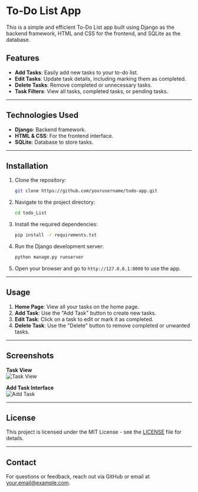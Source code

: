 # **To-Do List App**  

This is a simple and efficient To-Do List app built using Django as the backend framework, HTML and CSS for the frontend, and SQLite as the database.

## **Features**
- **Add Tasks**: Easily add new tasks to your to-do list.
- **Edit Tasks**: Update task details, including marking them as completed.
- **Delete Tasks**: Remove completed or unnecessary tasks.
- **Task Filters**: View all tasks, completed tasks, or pending tasks.

---

## **Technologies Used**
- **Django**: Backend framework.
- **HTML & CSS**: For the frontend interface.
- **SQLite**: Database to store tasks.

---

## **Installation**

1. Clone the repository:
    ```bash
    git clone https://github.com/yourusername/todo-app.git
    ```
2. Navigate to the project directory:
    ```bash
    cd todo_List
    ```
3. Install the required dependencies:
    ```bash
    pip install -r requirements.txt
    ```
4. Run the Django development server:
    ```bash
    python manage.py runserver
    ```
5. Open your browser and go to `http://127.0.0.1:8000` to use the app.

---

## **Usage**

1. **Home Page**: View all your tasks on the home page.
2. **Add Task**: Use the "Add Task" button to create new tasks.
3. **Edit Task**: Click on a task to edit or mark it as completed.
4. **Delete Task**: Use the "Delete" button to remove completed or unwanted tasks.

---

## **Screenshots**

**Task View**  
![Task View](./assets/task-view.png)

**Add Task Interface**  
![Add Task](./assets/add-task.png)

---

## **License**
This project is licensed under the MIT License - see the [LICENSE](./LICENSE) file for details.

---

## **Contact**

For questions or feedback, reach out via GitHub or email at [your.email@example.com](mailto:your.email@example.com).
